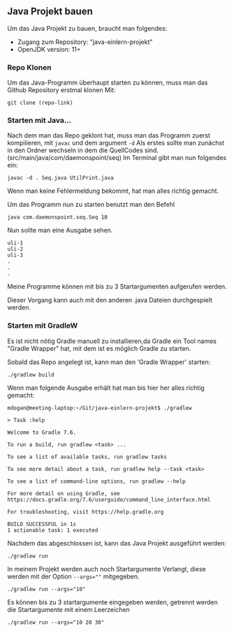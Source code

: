 ## Java Projekt bauen

Um das Java Projekt zu bauen, braucht man folgendes:
* Zugang zum Repository: "java-einlern-projekt"
* OpenJDK version: 11+

### Repo Klonen

Um das Java-Programm überhaupt starten zu können, muss man das Github Repository erstmal klonen
Mit: 
```
git clone (repo-link)
```


### Starten mit Java...

Nach dem man das Repo geklont hat, muss man das Programm zuerst kompilieren, mit ```javac``` und dem argument ```-d```
Als erstes sollte man zunächst in den Ordner wechseln in dem die QuellCodes sind.
(src/main/java/com/daemonspoint/seq)
Im Terminal gibt man nun folgendes ein:
```
javac -d . Seq.java UtilPrint.java 
```
Wenn man keine Fehlermeldung bekommt, hat man alles richtig gemacht.

Um das Programm nun zu starten benutzt man den Befehl
```
java com.daemonspoint.seq.Seq 10
```

Nun sollte man eine Ausgabe sehen.

```
uli-1
uli-2
uli-3
.
.
.
```

Meine Programme können mit bis zu 3 Startargumenten aufgerufen werden.

Dieser Vorgang kann auch mit den anderen .java Dateien durchgespielt werden.


### Starten mit GradleW

Es ist nicht nötig Gradle manuell zu installieren,da Gradle ein Tool names "Gradle Wrapper" hat, mit dem ist es möglich Gradle zu starten.

Sobald das Repo angelegt ist, kann man den 'Gradle Wrapper' starten:
```
./gradlew build
```
Wenn man folgende Ausgabe erhält hat man bis hier her alles richtig gemacht:
```
mdogan@meeting-laptop:~/Git/java-einlern-projekt$ ./gradlew

> Task :help

Welcome to Gradle 7.6.

To run a build, run gradlew <task> ...

To see a list of available tasks, run gradlew tasks

To see more detail about a task, run gradlew help --task <task>

To see a list of command-line options, run gradlew --help

For more detail on using Gradle, see https://docs.gradle.org/7.6/userguide/command_line_interface.html

For troubleshooting, visit https://help.gradle.org

BUILD SUCCESSFUL in 1s
1 actionable task: 1 executed
```
Nachdem das abgeschlossen ist, kann das Java Projekt ausgeführt werden:
```
./gradlew run
```
In meinem Projekt werden auch noch Startargumente Verlangt, diese werden mit der Option ```--args=""``` mitgegeben.
```
./gradlew run --args="10"
```
Es können bis zu 3 startargumente eingegeben werden, getrennt werden die Startargumente mit einem Leerzeichen
```
./gradlew run --args="10 20 30"
```
